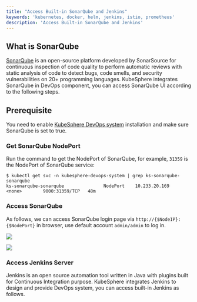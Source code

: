 ```yaml
---
title: "Access Built-in SonarQube and Jenkins"
keywords: 'kubernetes, docker, helm, jenkins, istio, prometheus'
description: 'Access Built-in SonarQube and Jenkins'
---
```


## What is SonarQube

[SonarQube](https://www.sonarqube.org/) is an open-source platform developed by SonarSource for continuous inspection of code quality to perform automatic reviews with static analysis of code to detect bugs, code smells, and security vulnerabilities on 20+ programming languages. KubeSphere integrates SonarQube in DevOps component, you can access SonarQube UI according to the following steps.

## Prerequisite

You need to enable [KubeSphere DevOps system](../install-devops) installation and make sure SonarQube is set to true.

### Get SonarQube NodePort

Run the command to get the NodePort of SonarQube, for example, `31359` is the NodePort of SonarQube service:

```
$ kubectl get svc -n kubesphere-devops-system | grep ks-sonarqube-sonarqube
ks-sonarqube-sonarqube               NodePort    10.233.20.169   <none>        9000:31359/TCP   48m
```

### Access SonarQube

As follows, we can access SonarQube login page via `http://{$NodeIP}:{$NodePort}` in browser, use default account `admin/admin` to log in.

![](https://pek3b.qingstor.com/kubesphere-docs/png/20200213224148.png)

![](https://pek3b.qingstor.com/kubesphere-docs/png/20200213224500.png)

### Access Jenkins Server

Jenkins is an open source automation tool written in Java with plugins built for Continuous Integration purpose. KubeSphere integrates Jenkins to design and provide DevOps system, you can access built-in Jenkins as follows.
